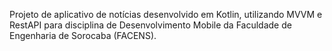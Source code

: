 Projeto de aplicativo de notícias desenvolvido em Kotlin, utilizando MVVM e RestAPI para disciplina de Desenvolvimento Mobile da Faculdade de Engenharia de Sorocaba (FACENS).
